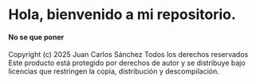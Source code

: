 # Hola, bienvenido a mi repositorio.
#### No se que poner

Copyright (c) 2025 Juan Carlos Sánchez
Todos los derechos reservados
Este producto está protegido por derechos de autor y se distribuye bajo licencias que restringen la copia, distribución y descompilación.
